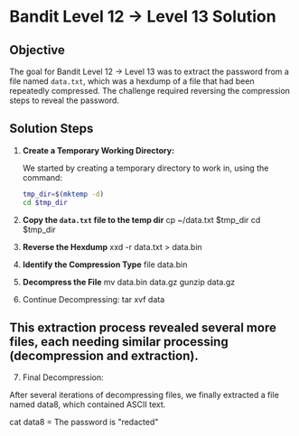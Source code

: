 # Bandit Level 12 → Level 13 Solution

## Objective

The goal for Bandit Level 12 → Level 13 was to extract the password from a file named `data.txt`, which was a hexdump of a file that had been repeatedly compressed. The challenge required reversing the compression steps to reveal the password.

## Solution Steps

1. **Create a Temporary Working Directory:**

   We started by creating a temporary directory to work in, using the command:

   ```bash
   tmp_dir=$(mktemp -d)
   cd $tmp_dir
2. **Copy the `data.txt` file to the temp dir**
  cp ~/data.txt $tmp_dir
  cd $tmp_dir

3. **Reverse the Hexdump**
  xxd -r data.txt > data.bin

4. **Identify the Compression Type**
  file data.bin

5. **Decompress the File**
  mv data.bin data.gz
  gunzip data.gz

6. Continue Decompressing:
  tar xvf data

## This extraction process revealed several more files, each needing similar processing (decompression and extraction).

7. Final Decompression:

After several iterations of decompressing files, we finally extracted a file named data8, which contained ASCII text.

cat data8 = The password is "redacted"
